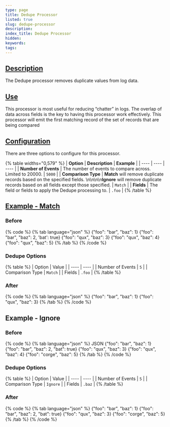 ```yaml
---
type: page
title: Dedupe Processor
listed: true
slug: dedupe-processor
description: 
index_title: Dedupe Processor
hidden: 
keywords: 
tags: 
---
```


## [Description](https://docs.mezmo.com/docs/dedupe-pipeline-processor#description)

The Dedupe processor removes duplicate values from log data.

## [Use](https://docs.mezmo.com/docs/dedupe-pipeline-processor#use)

This processor is most useful for reducing “chatter” in logs. The overlap of data across fields is the key to having this processor work effectively. This processor will emit the first matching record of the set of records that are being compared

## [Configuration](https://docs.mezmo.com/docs/dedupe-pipeline-processor#configuration)

There are three options to configure for this processor.

{% table widths="0,579" %}
| **Option** | **Description** | **Example** | 
| ---- | ---- | ---- | 
| **Number of Events** | The number of events to compare across. Limited to 20000. | `5000` | 
| **Comparison Type** | **Match** will remove duplicate records based on the specified fields. \n\n\n\n**Ignore** will remove duplicate records based on all fields except those specified. | `Match` | 
| **Fields** | The field or fields to apply the Dedupe processing to. | `.foo` | 
{% /table %}

## [Example - Match](https://docs.mezmo.com/docs/dedupe-pipeline-processor#example---match)

### Before

{% code %}
{% tab language="json" %}
{"foo": "bar", "baz": 1}
{"foo": "bar", "baz": 2, 'bat': true}
{"foo": "qux", "baz": 3}
{"foo": "qux", "baz": 4}
{"foo": "qux", "baz": 5}
{% /tab %}
{% /code %}

### Dedupe Options

{% table %}
| Option | Value | 
| ---- | ---- | 
| Number of Events | `5` | 
| Comparison Type | `Match` | 
| Fields | `.foo` | 
{% /table %}

### After

{% code %}
{% tab language="json" %}
{"foo": "bar", "baz": 1}
{"foo": "qux", "baz": 3}
{% /tab %}
{% /code %}

## Example - Ignore

### Before

{% code %}
{% tab language="json" %}
JSON
{"foo": "bar", "baz": 1}
{"foo": "bar", "baz": 2, "bat": true}
{"foo": "qux", "baz": 3}
{"foo": "qux", "baz": 4}
{"foo": "corge", "baz": 5}
{% /tab %}
{% /code %}

### Dedupe Options

{% table %}
| Option | Value | 
| ---- | ---- | 
| Number of Events | `5` | 
| Comparison Type | `Ignore` | 
| Fields | `.baz` | 
{% /table %}

### After

{% code %}
{% tab language="json" %}
{"foo": "bar", "baz": 1}
{"foo": "bar", "baz": 2, "bat": true}
{"foo": "qux", "baz": 3}
{"foo": "corge", "baz": 5}
{% /tab %}
{% /code %}